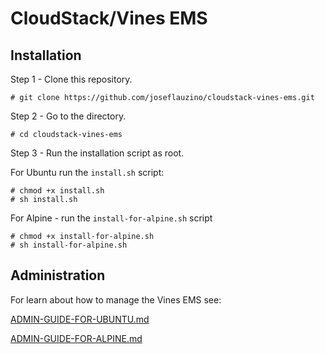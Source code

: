 # CloudStack/Vines EMS

## Installation

Step 1 - Clone this repository.

	# git clone https://github.com/joseflauzino/cloudstack-vines-ems.git

Step 2 - Go to the directory.

	# cd cloudstack-vines-ems

Step 3 - Run the installation script as root.

For Ubuntu run the `install.sh` script:

	# chmod +x install.sh
	# sh install.sh

For Alpine - run the `install-for-alpine.sh` script

	# chmod +x install-for-alpine.sh
	# sh install-for-alpine.sh

## Administration

For learn about how to manage the Vines EMS see:

[ADMIN-GUIDE-FOR-UBUNTU.md](ADMIN-GUIDE-FOR-UBUNTU.md)

[ADMIN-GUIDE-FOR-ALPINE.md](ADMIN-GUIDE-FOR-ALPINE.md)